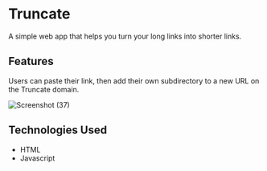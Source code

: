 # Truncate
A simple web app that helps you turn your long links into shorter links.

## Features

Users can paste their link, then add their own subdirectory to a new URL on the Truncate domain.

![Screenshot (37)](https://user-images.githubusercontent.com/92265640/147632369-d8c86f05-997e-4671-9f4a-711996db05b7.png)



## Technologies Used
- HTML
- Javascript
